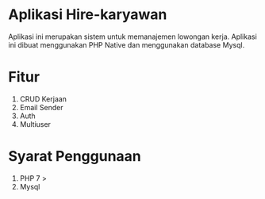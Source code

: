# Aplikasi Hire-karyawan
Aplikasi ini merupakan sistem untuk memanajemen lowongan kerja. Aplikasi ini dibuat menggunakan PHP Native dan menggunakan database Mysql.

# Fitur
1. CRUD Kerjaan
2. Email Sender
3. Auth
4. Multiuser

# Syarat Penggunaan
1. PHP 7 >
2. Mysql
